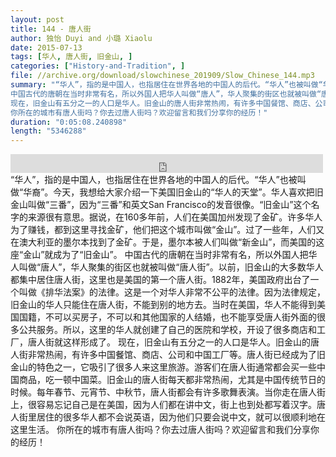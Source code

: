 ```yaml
---
layout: post
title: 144 - 唐人街
author: 独怡 Duyi and 小璐 Xiaolu
date: 2015-07-13
tags: [华人, 唐人街, 旧金山, ]
categories: ["History-and-Tradition", ]
file: //archive.org/download/slowchinese_201909/Slow_Chinese_144.mp3
summary: "“华人”，指的是中国人，也指居住在世界各地的中国人的后代。“华人”也被叫做“华裔”。今天，我想给大家介绍一下美国旧金山的“华人的天堂”。华人喜欢把旧金山叫做“三番”，因为“三番”和英文San Francisco的发音很像。“旧金山”这个名字的来源很有意思。据说，在160多年前，人们在美国加州发现了金矿。许多华人为了赚钱，都到这里寻找金矿，他们把这个城市叫做“金山”。过了一些年，人们又在澳大利亚的墨尔本找到了金矿。于是，墨尔本被人们叫做“新金山”，而美国的这座“金山”就成为了“旧金山”。  
中国古代的唐朝在当时非常有名，所以外国人把华人叫做“唐人”，华人聚集的街区也就被叫做“唐人街”。以前，旧金山的大多数华人都集中居住唐人街，这里也是美国的第一个唐人街。1882年，美国政府出台了一个叫做《排华法案》的法律。这是一个对华人非常不公平的法律。因为法律规定，旧金山的华人只能住在唐人街，不能到别的地方去。当时在美国，华人不能得到美国国籍，不可以买房子，不可以和其他国家的人结婚，也不能享受唐人街外面的很多公共服务。所以，这里的华人就创建了自己的医院和学校，开设了很多商店和工厂，唐人街就这样形成了。  
现在，旧金山有五分之一的人口是华人。旧金山的唐人街非常热闹，有许多中国餐馆、商店、公司和中国工厂等。唐人街已经成为了旧金山的特色之一，它吸引了很多人来这里旅游。游客们在唐人街通常都会买一些中国商品，吃一顿中国菜。旧金山的唐人街每天都非常热闹，尤其是中国传统节日的时候。每年春节、元宵节、中秋节，唐人街都会有许多歌舞表演。当你走在唐人街上，很容易忘记自己是在美国，因为人们都在讲中文，街上也到处都写着汉字。唐人街里居住的很多华人都不会说英语，因为他们只要会说中文，就可以很顺利地在这里生活。  
你所在的城市有唐人街吗？你去过唐人街吗？欢迎留言和我们分享你的经历！"
duration: "0:05:08.240898"
length: "5346288"
---
```


<iframe src="https://archive.org/embed/slowchinese_201909/Slow_Chinese_144.mp3" width="500" height="30" frameborder="0" webkitallowfullscreen="true" mozallowfullscreen="true" allowfullscreen></iframe>
“华人”，指的是中国人，也指居住在世界各地的中国人的后代。“华人”也被叫做“华裔”。今天，我想给大家介绍一下美国旧金山的“华人的天堂”。华人喜欢把旧金山叫做“三番”，因为“三番”和英文San Francisco的发音很像。“旧金山”这个名字的来源很有意思。据说，在160多年前，人们在美国加州发现了金矿。许多华人为了赚钱，都到这里寻找金矿，他们把这个城市叫做“金山”。过了一些年，人们又在澳大利亚的墨尔本找到了金矿。于是，墨尔本被人们叫做“新金山”，而美国的这座“金山”就成为了“旧金山”。  
中国古代的唐朝在当时非常有名，所以外国人把华人叫做“唐人”，华人聚集的街区也就被叫做“唐人街”。以前，旧金山的大多数华人都集中居住唐人街，这里也是美国的第一个唐人街。1882年，美国政府出台了一个叫做《排华法案》的法律。这是一个对华人非常不公平的法律。因为法律规定，旧金山的华人只能住在唐人街，不能到别的地方去。当时在美国，华人不能得到美国国籍，不可以买房子，不可以和其他国家的人结婚，也不能享受唐人街外面的很多公共服务。所以，这里的华人就创建了自己的医院和学校，开设了很多商店和工厂，唐人街就这样形成了。  
现在，旧金山有五分之一的人口是华人。旧金山的唐人街非常热闹，有许多中国餐馆、商店、公司和中国工厂等。唐人街已经成为了旧金山的特色之一，它吸引了很多人来这里旅游。游客们在唐人街通常都会买一些中国商品，吃一顿中国菜。旧金山的唐人街每天都非常热闹，尤其是中国传统节日的时候。每年春节、元宵节、中秋节，唐人街都会有许多歌舞表演。当你走在唐人街上，很容易忘记自己是在美国，因为人们都在讲中文，街上也到处都写着汉字。唐人街里居住的很多华人都不会说英语，因为他们只要会说中文，就可以很顺利地在这里生活。  
你所在的城市有唐人街吗？你去过唐人街吗？欢迎留言和我们分享你的经历！